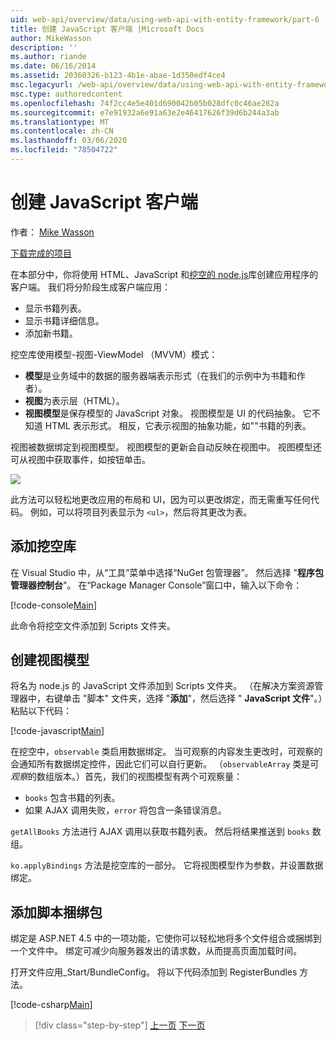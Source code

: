 ```yaml
---
uid: web-api/overview/data/using-web-api-with-entity-framework/part-6
title: 创建 JavaScript 客户端 |Microsoft Docs
author: MikeWasson
description: ''
ms.author: riande
ms.date: 06/16/2014
ms.assetid: 20360326-b123-4b1e-abae-1d350edf4ce4
msc.legacyurl: /web-api/overview/data/using-web-api-with-entity-framework/part-6
msc.type: authoredcontent
ms.openlocfilehash: 74f2cc4e5e401d690042b05b028dfc0c46ae282a
ms.sourcegitcommit: e7e91932a6e91a63e2e46417626f39d6b244a3ab
ms.translationtype: MT
ms.contentlocale: zh-CN
ms.lasthandoff: 03/06/2020
ms.locfileid: "78504722"
---
```

# <a name="create-the-javascript-client"></a>创建 JavaScript 客户端

作者： [Mike Wasson](https://github.com/MikeWasson)

[下载完成的项目](https://github.com/MikeWasson/BookService)

在本部分中，你将使用 HTML、JavaScript 和[挖空的 node.js](http://knockoutjs.com/)库创建应用程序的客户端。 我们将分阶段生成客户端应用：

- 显示书籍列表。
- 显示书籍详细信息。
- 添加新书籍。

挖空库使用模型-视图-ViewModel （MVVM）模式：

- **模型**是业务域中的数据的服务器端表示形式（在我们的示例中为书籍和作者）。
- **视图**为表示层（HTML）。
- **视图模型**是保存模型的 JavaScript 对象。 视图模型是 UI 的代码抽象。 它不知道 HTML 表示形式。 相反，它表示视图的抽象功能，如&quot;&quot;书籍的列表。

视图被数据绑定到视图模型。 视图模型的更新会自动反映在视图中。 视图模型还可从视图中获取事件，如按钮单击。

![](part-6/_static/image1.png)

此方法可以轻松地更改应用的布局和 UI，因为可以更改绑定，而无需重写任何代码。 例如，可以将项目列表显示为 `<ul>`，然后将其更改为表。

## <a name="add-the-knockout-library"></a>添加挖空库

在 Visual Studio 中，从“工具”菜单中选择“NuGet 包管理器”。 然后选择 "**程序包管理器控制台**"。 在“Package Manager Console”窗口中，输入以下命令：

[!code-console[Main](part-6/samples/sample1.cmd)]

此命令将挖空文件添加到 Scripts 文件夹。

## <a name="create-the-view-model"></a>创建视图模型

将名为 node.js 的 JavaScript 文件添加到 Scripts 文件夹。 （在解决方案资源管理器中，右键单击 "脚本" 文件夹，选择 "**添加**"，然后选择 " **JavaScript 文件**"。）粘贴以下代码：

[!code-javascript[Main](part-6/samples/sample2.js)]

在挖空中，`observable` 类启用数据绑定。 当可观察的内容发生更改时，可观察的会通知所有数据绑定控件，因此它们可以自行更新。 （`observableArray` 类是可*观察*的数组版本。）首先，我们的视图模型有两个可观察量：

- `books` 包含书籍的列表。
- 如果 AJAX 调用失败，`error` 将包含一条错误消息。

`getAllBooks` 方法进行 AJAX 调用以获取书籍列表。 然后将结果推送到 `books` 数组。

`ko.applyBindings` 方法是挖空库的一部分。 它将视图模型作为参数，并设置数据绑定。

## <a name="add-a-script-bundle"></a>添加脚本捆绑包

绑定是 ASP.NET 4.5 中的一项功能，它使你可以轻松地将多个文件组合或捆绑到一个文件中。 绑定可减少向服务器发出的请求数，从而提高页面加载时间。

打开文件应用\_Start/BundleConfig。 将以下代码添加到 RegisterBundles 方法。

[!code-csharp[Main](part-6/samples/sample3.cs)]

> [!div class="step-by-step"]
> [上一页](part-5.md)
> [下一页](part-7.md)

